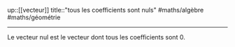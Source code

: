 up::[[vecteur]]
title::"tous les coefficients sont nuls"
#maths/algèbre #maths/géométrie

----
Le vecteur nul est le vecteur dont tous les coefficients sont 0.
